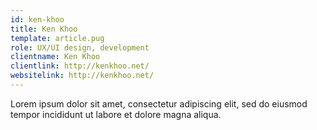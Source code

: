 ```yaml
---
id: ken-khoo
title: Ken Khoo
template: article.pug
role: UX/UI design, development
clientname: Ken Khoo
clientlink: http://kenkhoo.net/
websitelink: http://kenkhoo.net/
---
```


Lorem ipsum dolor sit amet, consectetur adipiscing elit, sed do eiusmod tempor incididunt ut labore et dolore magna aliqua.